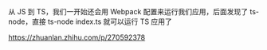 <!--
 * @Author: your name
 * @Date: 2021-09-29 15:39:15
 * @LastEditTime: 2021-09-29 16:02:47
 * @LastEditors: Please set LastEditors
 * @Description: In User Settings Edit
 * @FilePath: /webgl-col/docs/ts-node tips.md
-->
从 JS 到 TS，我们一开始还会用 Webpack 配置来运行我们应用，后面发现了 ts-node，直接 ts-node index.ts 就可以运行 TS 应用了

https://zhuanlan.zhihu.com/p/270592378